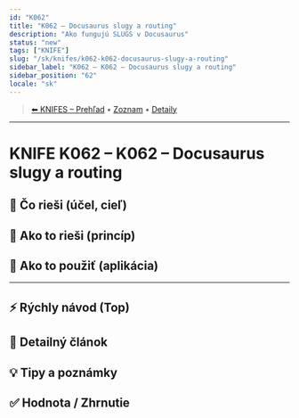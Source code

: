 ```yaml
---
id: "K062"
title: "K062 – Docusaurus slugy a routing"
description: "Ako fungujú SLUGS v Docusaurus"
status: "new"
tags: ["KNIFE"]
slug: "/sk/knifes/k062-k062-docusaurus-slugy-a-routing"
sidebar_label: "K062 – K062 – Docusaurus slugy a routing"
sidebar_position: "62"
locale: "sk"
---
```

<!-- body:start -->

<!-- nav:knifes -->
> [⬅ KNIFES – Prehľad](../KNIFEsOverview.md) • [Zoznam](../KNIFE_Overview_List.md) • [Detaily](../KNIFE_Overview_Details.md)
---
# KNIFE K062 – K062 – Docusaurus slugy a routing

## 🎯 Čo rieši (účel, cieľ)

## 🧩 Ako to rieši (princíp)

## 🧪 Ako to použiť (aplikácia)

---

## ⚡ Rýchly návod (Top)

## 📜 Detailný článok

## 💡 Tipy a poznámky

## ✅ Hodnota / Zhrnutie
